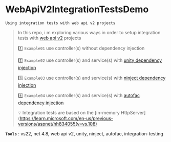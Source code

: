 # WebApiV2IntegrationTestsDemo
```
Using integration tests with web api v2 projects
```

> In this repo, i m exploring various ways in order to setup integration tests with [web api v2](https://learn.microsoft.com/en-us/aspnet/web-api/overview/getting-started-with-aspnet-web-api/tutorial-your-first-web-api) projects
>
> :one: `Example01` use controller(s) without dependency injection
>
> :two: `Example02` use controller(s) and service(s) with [unity dependency injection](http://unitycontainer.org)
>
> :three: `Example03` use controller(s) and service(s) with [ninject dependency injection](http://www.ninject.org)
>
> :four: `Example04` use controller(s) and service(s) with [autofac dependency injection](https://autofac.org/)
>
> :bulb: Integration tests are based on the [in-memory HttpServer](https://learn.microsoft.com/en-us/previous-versions/aspnet/hh834055(v=vs.108)
>

**`Tools`** : vs22, net 4.8, web api v2, unity, ninject, autofac, integration-testing
